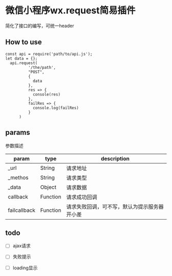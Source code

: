 # 微信小程序wx.request简易插件
 简化了接口的编写，可统一header<br>
## How to use
```
const api = require('path/to/api.js');
let data = {};
  api.request(
          '/the/path', 
          "POST", 
          { 
            data
          }, 
          res => {
            console(res)
          },
          failRes => {
            console.log(failRes)
          }
      )
```
## params
参数描述

| param | type | description |
| ---------- | --------- | -------- |
| _url | String | 请求地址 |
| _methos | String | 请求类型 |
| _data | Object | 请求数据 |
| callback | Function| 请求成功回调 |
| failcallback | Function| 请求失败回调，可不写，默认为提示服务器开小差 |

## todo
- [ ] ajax请求
- [ ] 失败提示
- [ ] loading显示

